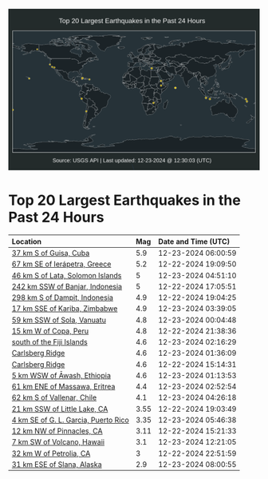 ![Map](./map.png)

# Top 20 Largest Earthquakes in the Past 24 Hours

| Location | Mag | Date and Time (UTC) |
|:---|:---|:---|
| [37 km S of Guisa, Cuba](https://earthquake.usgs.gov/earthquakes/eventpage/us7000p0uj) | 5.9 | 12-23-2024 06:00:59 |
| [67 km SE of Ierápetra, Greece](https://earthquake.usgs.gov/earthquakes/eventpage/us7000p0s7) | 5.2 | 12-22-2024 19:09:50 |
| [46 km S of Lata, Solomon Islands](https://earthquake.usgs.gov/earthquakes/eventpage/us7000p0ub) | 5 | 12-23-2024 04:51:10 |
| [242 km SSW of Banjar, Indonesia](https://earthquake.usgs.gov/earthquakes/eventpage/us7000p0rv) | 5 | 12-22-2024 17:05:51 |
| [298 km S of Dampit, Indonesia](https://earthquake.usgs.gov/earthquakes/eventpage/us7000p0s6) | 4.9 | 12-22-2024 19:04:25 |
| [17 km SSE of Kariba, Zimbabwe](https://earthquake.usgs.gov/earthquakes/eventpage/us7000p0u1) | 4.9 | 12-23-2024 03:39:05 |
| [59 km SSW of Sola, Vanuatu](https://earthquake.usgs.gov/earthquakes/eventpage/us7000p0td) | 4.8 | 12-23-2024 00:04:48 |
| [15 km W of Copa, Peru](https://earthquake.usgs.gov/earthquakes/eventpage/us7000p0sy) | 4.8 | 12-22-2024 21:38:36 |
| [south of the Fiji Islands](https://earthquake.usgs.gov/earthquakes/eventpage/us7000p0tu) | 4.6 | 12-23-2024 02:16:29 |
| [Carlsberg Ridge](https://earthquake.usgs.gov/earthquakes/eventpage/us7000p0tr) | 4.6 | 12-23-2024 01:36:09 |
| [Carlsberg Ridge](https://earthquake.usgs.gov/earthquakes/eventpage/us7000p0rq) | 4.6 | 12-22-2024 15:14:31 |
| [5 km WSW of Āwash, Ethiopia](https://earthquake.usgs.gov/earthquakes/eventpage/us7000p0tm) | 4.6 | 12-23-2024 01:13:53 |
| [61 km ENE of Massawa, Eritrea](https://earthquake.usgs.gov/earthquakes/eventpage/us7000p0ty) | 4.4 | 12-23-2024 02:52:54 |
| [62 km S of Vallenar, Chile](https://earthquake.usgs.gov/earthquakes/eventpage/us7000p0u8) | 4.1 | 12-23-2024 04:26:18 |
| [21 km SSW of Little Lake, CA](https://earthquake.usgs.gov/earthquakes/eventpage/ci40827375) | 3.55 | 12-22-2024 19:03:49 |
| [4 km SE of G. L. Garcia, Puerto Rico](https://earthquake.usgs.gov/earthquakes/eventpage/pr2024358000) | 3.35 | 12-23-2024 05:46:38 |
| [12 km NW of Pinnacles, CA](https://earthquake.usgs.gov/earthquakes/eventpage/nc75106701) | 3.11 | 12-22-2024 15:21:33 |
| [7 km SW of Volcano, Hawaii](https://earthquake.usgs.gov/earthquakes/eventpage/hv74574942) | 3.1 | 12-23-2024 12:21:05 |
| [32 km W of Petrolia, CA](https://earthquake.usgs.gov/earthquakes/eventpage/nc75106806) | 3 | 12-22-2024 22:51:59 |
| [31 km ESE of Slana, Alaska](https://earthquake.usgs.gov/earthquakes/eventpage/ak024gg75tyb) | 2.9 | 12-23-2024 08:00:55 |
